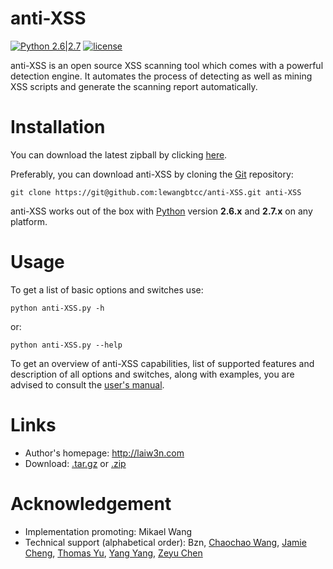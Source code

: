 # anti-XSS

[![Python 2.6|2.7](https://img.shields.io/badge/python-2.6|2.7-yellow.svg)](https://www.python.org/)
[![license](http://img.shields.io/badge/license-MIT-red.svg?style=flat)](https://raw.githubusercontent.com/jmoiron/jigo/master/LICENSE)

anti-XSS is an open source XSS scanning tool which comes with a powerful detection engine. It automates the process of detecting as well as mining XSS scripts and generate the scanning report automatically.

# Installation

You can download the latest zipball by clicking [here](https://github.com/lewangbtcc/anti-XSS/archive/master.zip).

Preferably, you can download anti-XSS by cloning the [Git](https://github.com/lewangbtcc/anti-XSS) repository:

    git clone https://git@github.com:lewangbtcc/anti-XSS.git anti-XSS

anti-XSS works out of the box with [Python](http://www.python.org/download/) version **2.6.x** and **2.7.x** on any platform.

# Usage

To get a list of basic options and switches use:

    python anti-XSS.py -h

or:

    python anti-XSS.py --help

To get an overview of anti-XSS capabilities, list of supported features and description of all options and switches, along with examples, you are advised to consult the [user's manual](https://github.com/lewangbtcc/anti-XSS/wiki).

# Links

* Author's homepage: http://laiw3n.com
* Download: [.tar.gz](https://github.com/lewangbtcc/anti-XSS/tarball/master) or [.zip](https://github.com/lewangbtcc/anti-XSS/zipball/master)


# Acknowledgement

* Implementation promoting: Mikael Wang
* Technical support (alphabetical order): Bzn, [Chaochao Wang](https://github.com/zsulocal), [Jamie Cheng](https://github.com/starit), [Thomas Yu](https://github.com/wenqingyu), [Yang Yang](https://github.com/reliveyy), [Zeyu Chen](https://github.com/xinyifly)
